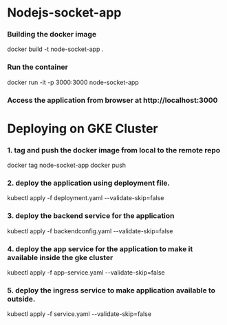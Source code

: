 # Nodejs-socket-app

### Building the docker image

docker build -t node-socket-app .

### Run the container 

docker run -it -p 3000:3000 node-socket-app

### Access the application from browser at http://localhost:3000

# Deploying on GKE Cluster

### 1. tag and push the docker image from local to the remote repo

docker tag node-socket-app <remote-docker-repo>
docker push <remote-docker-repo>
  
### 2. deploy the application using deployment file.

kubectl apply -f deployment.yaml --validate-skip=false

### 3. deploy the backend service for the application

kubectl apply -f backendconfig.yaml --validate-skip=false

### 4. deploy the app service for the application to make it available inside the gke cluster

kubectl apply -f app-service.yaml --validate-skip=false

### 5. deploy the ingress service to make application available to outside.

kubectl apply -f service.yaml --validate-skip=false
